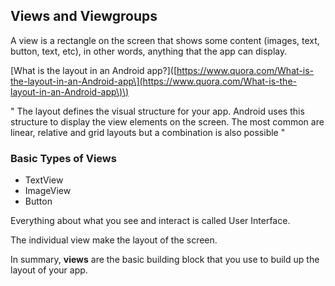 ## **Views and Viewgroups**

A view is a rectangle on the screen that shows some content \(images, text, button, text, etc\), in other words, anything that the app can display.

\[What is the layout in an Android app?\]\([https://www.quora.com/What-is-the-layout-in-an-Android-app\](https://www.quora.com/What-is-the-layout-in-an-Android-app\)\)

 " The layout defines the visual structure for your app. Android uses this structure to display the view elements on the screen. The most common are linear, relative and grid layouts but a combination is also possible "

### Basic Types of Views

* TextView
* ImageView
* Button

Everything about what you see and interact is called User Interface.

The individual view make the layout of the screen.

In summary, **views** are the basic building block that you use to build up the layout of your app.

